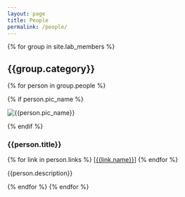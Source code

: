 ```yaml
---
layout: page
title: People
permalink: /people/
---
```


{% for group in site.lab_members %}

## **{{group.category}}**

{% for person in group.people %}

<div class="row bio-description">

{% if person.pic_name %}

<div class="col-md-auto">
<img class="picture" alt="{{person.pic_name}}" src="/assets/{{person.pic_name}}.jpg">
</div>

{% endif %}

<div markdown="1" class="col-md">

### {{person.title}}

{% for link in person.links %} \[[{{link.name}}]({{link.href}})\] {% endfor %}

{{person.description}}
</div>
</div>
{% endfor %}
{% endfor %}



